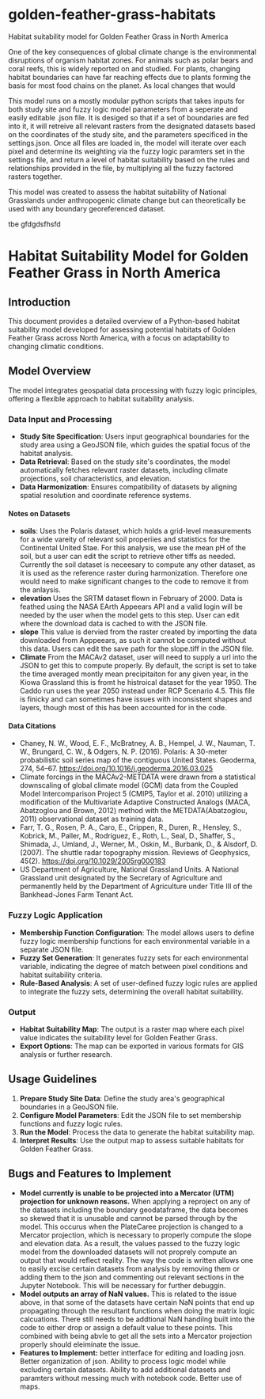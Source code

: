 # golden-feather-grass-habitats
Habitat suitability model for Golden Feather Grass in North America

One of the key consequences of global climate change is the environmental disruptions of organism habitat zones.  For animals such as polar bears and coral reefs, this is widely reported on and studied. For plants, changing habitat boundaries can have far reaching effects due to plants forming the basis for most food chains on the planet. As local changes that would 


This model runs on a mostly modular python scripts that takes inputs for both study site and fuzzy logic model parameters from a seperate and easily editable .json file. 
It is desiged so that if a set of boundaries are fed into it, it will retreive all relevant rasters from the designated datasets based on the coordinates of the study site, and the parameters specificed in the settings.json.
Once all files are loaded in, the model will iterate over each pixel and determine its weighting via the fuzzy logic paramters set in the settings file, and return a level of habitat suitability based on the rules and relationships 
provided in the file, by multiplying all the fuzzy factored rasters together.

This model was created to assess the habitat suitability of National Grasslands under anthropogenic climate change but can theoretically be used with any boundary georeferenced dataset.  

tbe
gfdgdsfhsfd
# Habitat Suitability Model for Golden Feather Grass in North America

## Introduction

This document provides a detailed overview of a Python-based habitat suitability model developed for assessing potential habitats of Golden Feather Grass across North America, with a focus on adaptability to changing climatic conditions.

## Model Overview

The model integrates geospatial data processing with fuzzy logic principles, offering a flexible approach to habitat suitability analysis.

### Data Input and Processing

- **Study Site Specification**: Users input geographical boundaries for the study area using a GeoJSON file, which guides the spatial focus of the habitat analysis.
- **Data Retrieval**: Based on the study site's coordinates, the model automatically fetches relevant raster datasets, including climate projections, soil characteristics, and elevation.
- **Data Harmonization**: Ensures compatibility of datasets by aligning spatial resolution and coordinate reference systems.
#### Notes on Datasets
- **soils**: Uses the Polaris dataset, which holds a grid-level measurements for a wide vareity of relevant soil properiies and statistics for the Continental United Stae.  For this analysis, we use the mean pH of the soil, but a user can edit the script to retrieve other tiffs as needed. Currently the soil dataset is neceesary to compute any other dataset, as it is used as the reference raster during harmonization. Therefore one would need to make significant changes to the code to remove it from the anlaysis.
- **elevation** Uses the SRTM dataset flown in February of 2000.  Data is feathed using the NASA EArth Appeears API and a valid login will be needed by the user when the model gets to this step. User can edit where the download data is cached to with the JSON file.
- **slope** This value is dervied from the raster created by importing the data downloaded from Apppeears, as such it cannot be computed without this data. Users can edit the save path for the slope.tiff in the JSON file.
- **Climate** From the MACAv2 dataset, user will need to supply a url into the JSON to get this to compute properly. By default, the script is set to take the time averaged montly mean precipitaiton for any given year, in the Kiowa Grassland  this is fromt he histroical dataset for the year 1950.  The Caddo run uses the year 2050 instead under RCP Scenario 4.5. This file is finicky and can sometimes have issues with inconsistent shapes and layers, though most of this has been accounted for in the code.

#### Data Citations
- Chaney, N. W., Wood, E. F., McBratney, A. B., Hempel, J. W., Nauman, T. W., Brungard, C. W., &amp; Odgers, N. P. (2016). Polaris: A 30-meter probabilistic soil series map of the contiguous United States. Geoderma, 274, 54–67. https://doi.org/10.1016/j.geoderma.2016.03.025
- Climate forcings in the MACAv2-METDATA were drawn from a statistical downscaling of global climate model (GCM) data from the Coupled Model Intercomparison Project 5 (CMIP5, Taylor et al. 2010) utilizing a modification of the Multivariate Adaptive Constructed Analogs (MACA, Abatzoglou and Brown, 2012) method with the METDATA(Abatzoglou, 2011) observational dataset as training data.
- Farr, T. G., Rosen, P. A., Caro, E., Crippen, R., Duren, R., Hensley, S., Kobrick, M., Paller, M., Rodriguez, E., Roth, L., Seal, D., Shaffer, S., Shimada, J., Umland, J., Werner, M., Oskin, M., Burbank, D., &amp; Alsdorf, D. (2007). The shuttle radar topography mission. Reviews of Geophysics, 45(2). https://doi.org/10.1029/2005rg000183
- US Department of Agriculture, National Grassland Units. A National Grassland unit designated by the Secretary of Agriculture and permanently held by the Department of Agriculture under Title III of the Bankhead-Jones Farm Tenant Act.

  
### Fuzzy Logic Application

- **Membership Function Configuration**: The model allows users to define fuzzy logic membership functions for each environmental variable in a separate JSON file.
- **Fuzzy Set Generation**: It generates fuzzy sets for each environmental variable, indicating the degree of match between pixel conditions and habitat suitability criteria.
- **Rule-Based Analysis**: A set of user-defined fuzzy logic rules are applied to integrate the fuzzy sets, determining the overall habitat suitability.

### Output

- **Habitat Suitability Map**: The output is a raster map where each pixel value indicates the suitability level for Golden Feather Grass.
- **Export Options**: The map can be exported in various formats for GIS analysis or further research.

## Usage Guidelines

1. **Prepare Study Site Data**: Define the study area's geographical boundaries in a GeoJSON file.
2. **Configure Model Parameters**: Edit the JSON file to set membership functions and fuzzy logic rules.
3. **Run the Model**: Process the data to generate the habitat suitability map.
4. **Interpret Results**: Use the output map to assess suitable habitats for Golden Feather Grass.

## Bugs and Features to Implement

- **Model currently is unable to be projected into a Mercator (UTM) projection for unknown reasons.**  When applying a reproject on any of the datasets including the boundary geodataframe, the data becomes so skewed that it is unusable and cannot be parsed through by the model.
This occurus when the PlateCaree projection is changed to a Mercator projection, which is necessary to properly compute the slope and elevation data. As a result, the values passed to the fuzzy logic model from the downloaded datasets will not proprely compute an output that would reflect reality. The way the code is written allows one to easily excise certain datasets from analysis by removing them or adding them to the json and commenting out relevant sections in the Jupyter Notebook. This will be necessary for further debuggin.
- **Model outputs an array of NaN values.** This is related to the issue above, in that some of the datasets have certain NaN points that end up propagating through the resultant functions when doing the matrix logic calcuations.  There still needs to be addtional NaN handilng built into the code to either drop or assign a default value to these points.  This combined with being abvle to get all the sets into a Mercator projection properly should eleiminate the issue.
- **Features to Implement:**
  better intterface for editing and loading josn.
  Better organization of json.
  Ability to process logic model while excluding certain datasets.
  Ability to add additional datasets and paramters without messing much with notebook code.
  Better use of maps.
